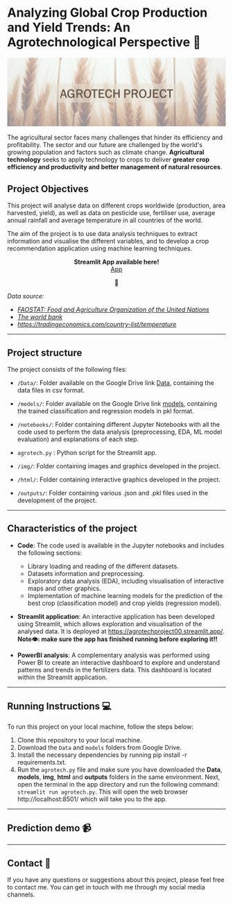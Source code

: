 # Analyzing Global Crop Production and Yield Trends: An Agrotechnological Perspective 🌾

<p align="center">
  <img src="img/header_readme.png" alt="Header">
</p>

The agricultural sector faces many challenges that hinder its efficiency and profitability. The sector and our future are challenged by the world's growing population and factors such as climate change.
**Agricultural technology** seeks to apply technology to crops to deliver **greater crop efficiency and productivity and better management of natural resources**. 

## Project Objectives
This project will analyse data on different crops worldwide (production, area harvested, yield), as well as data on pesticide use, fertiliser use, average annual rainfall and average temperature in all countries of the world.

The aim of the project is to use data analysis techniques to extract information and visualise the different variables, and to develop a crop recommendation application using machine learning techniques.

<p align="center">
  <b>Streamlit App available here!</b><br>
  <a href="https://agrotechproject00.streamlit.app/">App</a>
</p>
<p align="center">
  📱
</p>

*Data source:*

- [*FAOSTAT: Food and Agriculture Organization of the United Nations*](https://www.fao.org/faostat/en/#release_calendar)
- [*The world bank*](https://databank.worldbank.org/)
- *https://tradingeconomics.com/country-list/temperature*

---

## Project structure

The project consists of the following files:

- ``/Data/``: Folder available on the Google Drive link [Data](https://drive.google.com/drive/folders/1YNj80AnFaNC3GuXIMYGxBIITjxB3YKO6?usp=drive_link), containing the data files in csv format.

- ``/models/``: Folder available on the Google Drive link [models](https://drive.google.com/drive/folders/1UXQyxmJeZ7ec-qsOd3Ks3UAUc2zSUKle?usp=drive_link), containing the trained classification and regression models in pkl format.

- ``/notebooks/``: Folder containing different Jupyter Notebooks with all the code used to perform the data analysis (preprocessing, EDA, ML model evaluation) and explanations of each step.

- ``agrotech.py`` : Python script for the Streamlit app.

- ``/img/``: Folder containing images and graphics developed in the project.

- ``/html/``: Folder containing interactive graphics developed in the project.

- ``/outputs/``: Folder containing various .json and .pkl files used in the development of the project.

---

## Characteristics of the project

- **Code**: The code used is available in the Jupyter notebooks and includes the following sections:
  
    - Library loading and reading of the different datasets.
    - Datasets information and preprocessing.
    - Exploratory data analysis (EDA), including visualisation of interactive maps and other graphics.
    - Implementation of machine learning models for the prediction of the best crop (classification model) and crop yields (regression model).

- **Streamlit application**: An interactive application has been developed using Streamlit, which allows exploration and visualisation of the analysed data. It is deployed at https://agrotechproject00.streamlit.app/. **Note👁️: make sure the app has finished running before exploring it!!**

- **PowerBI analysis**: A complementary analysis was performed using Power BI to create an interactive dashboard to explore and understand patterns and trends in the fertilizers data. This dashboard is located within the Streamlit application.

---

## Running Instructions 💻
To run this project on your local machine, follow the steps below:

1. Clone this repository to your local machine.
2. Download the ``Data`` and ``models`` folders from Google Drive.
3. Install the necessary dependencies by running pip install -r requirements.txt.
4. Run the ``agrotech.py`` file and make sure you have downloaded the **Data**, **models**, **img**, **html** and **outputs** folders in the same environment. Next, open the terminal in the app directory and run the following command: ``streamlit run agrotech.py``. This will open the web browser http://localhost:8501/ which will take you to the app.

---

## Prediction demo 📹

<!-- https://github.com/CrisDAndres/proyecto_agrotech/assets/132938003/ae1c2936-3791-4f69-952e-4a85cf363ea2 -->

---

## Contact 📧
If you have any questions or suggestions about this project, please feel free to contact me. You can get in touch with me through my social media channels.
